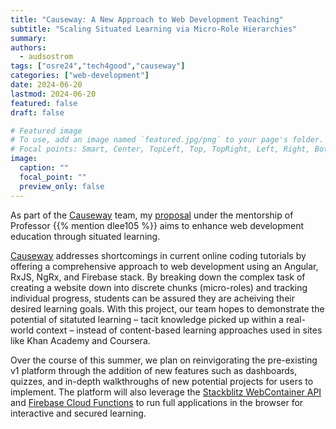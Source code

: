 ```yaml
---
title: "Causeway: A New Approach to Web Development Teaching"
subtitle: "Scaling Situated Learning via Micro-Role Hierarchies"
summary:
authors: 
  - audsostrom
tags: ["osre24","tech4good","causeway"]
categories: ["web-development"]
date: 2024-06-20
lastmod: 2024-06-20
featured: false
draft: false

# Featured image
# To use, add an image named `featured.jpg/png` to your page's folder.
# Focal points: Smart, Center, TopLeft, Top, TopRight, Left, Right, BottomLeft, Bottom, BottomRight.
image:
  caption: ""
  focal_point: ""
  preview_only: false
---
```


As part of the [Causeway](/project/osre24/ucsc/causeway) team, my [proposal](https://docs.google.com/document/d/e/2PACX-1vRghWCQ1QkuRPh2NDllLgEzXwVXvOXZ-8K3B32ItcrtCY19pFhKGV4x53JHGXoHsEhi1PzsOfs35Uf3/pub) under the mentorship of Professor {{% mention dlee105 %}} aims to enhance web development education through situated learning.

[Causeway](https://tech4good.soe.ucsc.edu/assets/docs/chi-2019-ca.pdf) addresses shortcomings in current online coding tutorials by offering a comprehensive approach to web development using an Angular, RxJS, NgRx, and Firebase stack. By breaking down the complex task of creating a website down into discrete chunks (micro-roles) and tracking individual progress, students can be assured they are acheiving their desired learning goals. With this project, our team hopes to demonstrate the potential of sitatuted learning – tacit knowledge picked up within a real-world context – instead of content-based learning approaches used in sites like Khan Academy and Coursera.

Over the course of this summer, we plan on reinvigorating the pre-existing v1 platform through the addition of new features such as dashboards, quizzes, and in-depth walkthroughs of new potential projects for users to implement. The platform will also leverage the [Stackblitz WebContainer API](https://developer.stackblitz.com/platform/api/webcontainer-api) and [Firebase Cloud Functions](https://firebase.google.com/docs/functions) to run full applications in the browser for interactive and secured learning.



